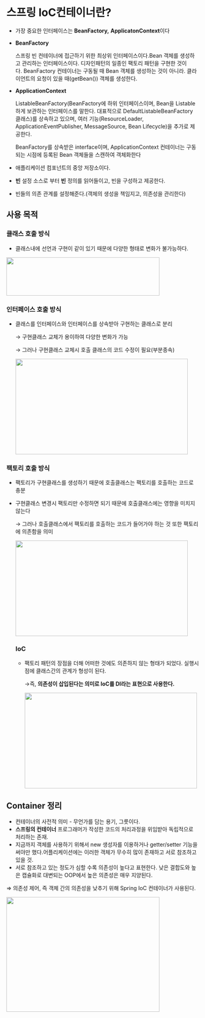 # 스프링 IoC컨테이너란?

- 가장 중요한 인터페이스는 **BeanFactory,** **ApplicatonContext**이다
- **BeanFactory**
    
    스프링 빈 컨테이너에 접근하기 위한 최상위 인터페이스이다.Bean 객체를 생성하고 관리하는 인터페이스이다. 디자인패턴의 일종인 팩토리 패턴을 구현한 것이다. BeanFactory 컨테이너는 구동될 때 Bean 객체를 생성하는 것이 아니라. 클라이언트의 요청이 있을 때(getBean()) 객체를 생성한다.
    
- **ApplicationContext**
    
    ListableBeanFactory(BeanFactory에 하위 인터페이스이며, Bean을 Listable하게 보관하는 인터페이스를 말한다. 대표적으로 DefaultListableBeanFactory 클래스)를 상속하고 있으며, 여러 기능(ResourceLoader, ApplicationEventPublisher, MessageSource, Bean Lifecycle)을 추가로 제공한다.
    
    BeanFactory를 상속받은 interface이며, ApplicationContext 컨테이너는 구동되는 시점에 등록된 Bean 객체들을 스캔하여 객체화한다
    
- 애플리케이션 컴포넌트의 중앙 저장소이다.
- **빈** 설정 소스로 부터 **빈** 정의를 읽어들이고, 빈을 구성하고 제공한다.
- 빈들의 의존 관계를 설정해준다.(객체의 생성을 책임지고, 의존성을 관리한다)

## **사용 목적**

### 클래스 호출 방식

- 클래스내에 선언과 구현이 같이 있기 때문에 다양한 형태로 변화가 불가능하다.
<img src="https://user-images.githubusercontent.com/51350374/163902830-d6aa6799-d628-46bb-9633-47caead689bf.png" width="400" height="100"/>

### 인터페이스 호출 방식

- 클래스를 인터페이스와 인터페이스를 상속받아 구현하는 클래스로 분리
    
    → 구현클래스 교체가 용이하여 다양한 변화가 가능
    
    → 그러나 구현클래스 교체시 호출 클래스의 코드 수정이 필요(부분종속)

    <img src="https://user-images.githubusercontent.com/51350374/163902841-1291606f-3e43-42c5-8f8e-22b846ae9013.png" width="450" height="250"/>
    

### 팩토리 호출 방식

- 팩토리가 구현클래스를 생성하기 때문에 호출클래스는 팩토리를 호출하는 코드로 충분
- 구현클래스 변경시 팩토리만 수정하면 되기 때문에 호출클래스에는 영향을 미치지 않는다
    
    → 그러나 호출클래스에서 팩토리를 호출하는 코드가 들어가야 하는 것 또한 팩토리에 의존함을 의미

    <img src="https://user-images.githubusercontent.com/51350374/163902865-544c8626-51a6-4c48-88c0-6e595f35046f.png" width="450" height="250"/>
    
    ### IoC
    
    - 팩토리 패턴의 장점을 더해 어떠한 것에도 의존하지 않는 형태가 되었다. 실행시점에 클래스간의 관계가 형성이 된다.
        
        →즉, **의존성이 삽입된다는 의미로 IoC를 DI라는 표현으로 사용한다.**
    
        <img src="https://user-images.githubusercontent.com/51350374/163902872-72e89884-3fc8-4fcd-8b38-57b502881f58.png" width="450" height="250"/>
        

## Container 정리

- 컨테이너의 사전적 의미 - 무언가를 담는 용기, 그릇이다.
- **스프링의 컨테이너**
프로그래머가 작성한 코드의 처리과정을 위임받아 독립적으로 처리하는 존재.
- 지금까지 객체를 사용하기 위해서 new 생성자를 이용하거나 getter/setter 기능을 써야만 했다.어플리케이션에는 이러한 객체가 무수히 많이 존재하고 서로 참조하고 있을 것.
- 서로 참조하고 있는 정도가 심할 수록 의존성이 높다고 표현한다. 낮은 결합도와 높은 캡슐화로 대변되는 OOP에서 높은 의존성은 매우 지양된다.

⇒ 의존성 제어, 즉 객체 간의 의존성을 낮추기 위해 Spring IoC 컨테이너가 사용된다.

<img src="https://user-images.githubusercontent.com/51350374/163902881-fa971d72-8f95-48e5-a851-960ff1278311.png" width="400" height="300"/>
